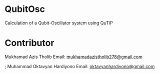 # QubitOsc
Calculation of a Qubit-Oscillator system using QuTiP

# Contributor
Mukhamad Azis Tholib
Email: mukhamadazistholib278@gmail.com


; Muhammad Oktavyan Hardiyono 
Email: oktavyanhardiyono@gmail.com
